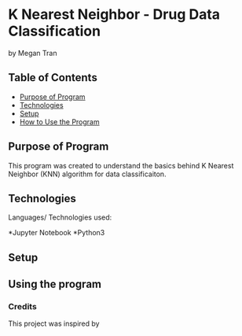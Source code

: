 # K Nearest Neighbor - Drug Data Classification
by Megan Tran

## Table of Contents
* [Purpose of Program](#Purpose-of-program)
* [Technologies](#technologies)
* [Setup](#setup)
* [How to Use the Program](#How-to-Use-the-Program)

## Purpose of Program
This program was created to understand the basics behind K Nearest Neighbor (KNN) algorithm for data classificaiton. 

## Technologies
Languages/ Technologies used:

*Jupyter Notebook
*Python3

## Setup



## Using the program




### Credits
This project was inspired by 

